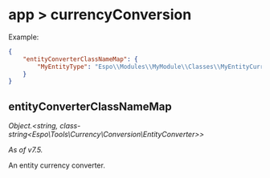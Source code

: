 # app > currencyConversion

Example:

```json
{
    "entityConverterClassNameMap": {
        "MyEntityType": "Espo\\Modules\\MyModule\\Classes\\MyEntityCurrencyConverter"
    }
}
```

## entityConverterClassNameMap

*Object.<string, class-string<Espo\Tools\Currency\Conversion\EntityConverter\>\>*

*As of v7.5.*

An entity currency converter.
